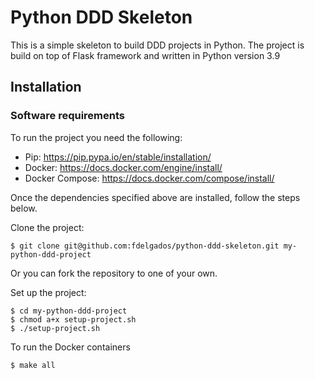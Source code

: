 # Python DDD Skeleton
This is a simple skeleton to build DDD projects in Python. The project is build on top of Flask framework and written in Python version 3.9

## Installation

### Software requirements
To run the project you need the following:
* Pip: https://pip.pypa.io/en/stable/installation/
* Docker: https://docs.docker.com/engine/install/
* Docker Compose: https://docs.docker.com/compose/install/ 

Once the dependencies specified above are installed, follow the steps below.

Clone the project:
```
$ git clone git@github.com:fdelgados/python-ddd-skeleton.git my-python-ddd-project
```

Or you can fork the repository to one of your own.

Set up the project:

```
$ cd my-python-ddd-project
$ chmod a+x setup-project.sh
$ ./setup-project.sh
```

To run the Docker containers

```
$ make all
```
